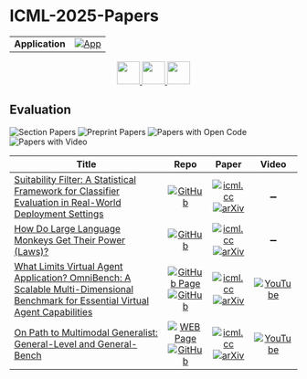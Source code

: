 # ICML-2025-Papers

<table>
    <tr>
        <td><strong>Application</strong></td>
        <td>
            <a href="https://huggingface.co/spaces/DmitryRyumin/NewEraAI-Papers" style="float:left;">
                <img src="https://img.shields.io/badge/🤗-NewEraAI--Papers-FFD21F.svg" alt="App" />
            </a>
        </td>
    </tr>
</table>

<div align="center">
    <a href="https://github.com/DmitryRyumin/ICML-2025-Papers/blob/main/sections/2025/main/deep-learning-architectures.md">
        <img src="https://cdn.jsdelivr.net/gh/DmitryRyumin/NewEraAI-Papers@main/images/left.svg" width="40" alt="" />
    </a>
    <a href="https://github.com/DmitryRyumin/ICML-2025-Papers/blob/main/README.md">
        <img src="https://cdn.jsdelivr.net/gh/DmitryRyumin/NewEraAI-Papers@main/images/home.svg" width="40" alt="" />
    </a>
    <a href="https://github.com/DmitryRyumin/ICML-2025-Papers/blob/main/sections/2025/main/social-and-economic-perspectives.md">
        <img src="https://cdn.jsdelivr.net/gh/DmitryRyumin/NewEraAI-Papers@main/images/right.svg" width="40" alt="" />
    </a>
</div>

## Evaluation

![Section Papers](https://img.shields.io/badge/Section%20Papers-4-42BA16) ![Preprint Papers](https://img.shields.io/badge/Preprint%20Papers-4-b31b1b) ![Papers with Open Code](https://img.shields.io/badge/Papers%20with%20Open%20Code-4-1D7FBF) ![Papers with Video](https://img.shields.io/badge/Papers%20with%20Video-2-FF0000)

| **Title** | **Repo** | **Paper** | **Video** |
|-----------|:--------:|:---------:|:---------:|
| [Suitability Filter: A Statistical Framework for Classifier Evaluation in Real-World Deployment Settings](https://icml.cc/virtual/2025/poster/45090) | [![GitHub](https://img.shields.io/github/stars/cleverhans-lab/suitability?style=flat)](https://github.com/cleverhans-lab/suitability) | [![icml.cc](https://img.shields.io/badge/html-icml.cc-2494E0.svg)](https://icml.cc/virtual/2025/poster/45090) <br /> [![arXiv](https://img.shields.io/badge/arXiv-2505.22356-b31b1b.svg)](http://arxiv.org/abs/2505.22356) | :heavy_minus_sign: |
| [How Do Large Language Monkeys Get Their Power (Laws)?](https://icml.cc/virtual/2025/poster/45319) | [![GitHub](https://img.shields.io/github/stars/RylanSchaeffer/KoyejoLab-Large-How-Do-Language-Monkey-Power-Get-Their-Power?style=flat)](https://github.com/RylanSchaeffer/KoyejoLab-Large-How-Do-Language-Monkey-Power-Get-Their-Power) | [![icml.cc](https://img.shields.io/badge/html-icml.cc-2494E0.svg)](https://icml.cc/virtual/2025/poster/45319) <br /> [![arXiv](https://img.shields.io/badge/arXiv-2502.17578-b31b1b.svg)](http://arxiv.org/abs/2502.17578) | :heavy_minus_sign: |
| [What Limits Virtual Agent Application? OmniBench: A Scalable Multi-Dimensional Benchmark for Essential Virtual Agent Capabilities](https://icml.cc/virtual/2025/poster/46463) | [![GitHub Page](https://img.shields.io/badge/GitHub-Page-159957.svg)](https://omni-bench.github.io/) <br /> [![GitHub](https://img.shields.io/github/stars/antgroup/OmniBench?style=flat)](https://github.com/antgroup/OmniBench) | [![icml.cc](https://img.shields.io/badge/html-icml.cc-2494E0.svg)](https://icml.cc/virtual/2025/poster/46463) <br /> [![arXiv](https://img.shields.io/badge/arXiv-2506.08933-b31b1b.svg)](http://arxiv.org/abs/2506.08933) | [![YouTube](https://img.shields.io/badge/YouTube-%23FF0000.svg?style=for-the-badge&logo=YouTube&logoColor=white)](https://www.youtube.com/watch?v=ajhFH4rIN3w) |
| [On Path to Multimodal Generalist: General-Level and General-Bench](https://icml.cc/virtual/2025/poster/45047) | [![WEB Page](https://img.shields.io/badge/WEB-Page-159957.svg)](https://generalist.top/) <br /> [![GitHub](https://img.shields.io/github/stars/path2generalist/General-Level?style=flat)](https://github.com/path2generalist/General-Level) | [![icml.cc](https://img.shields.io/badge/html-icml.cc-2494E0.svg)](https://icml.cc/virtual/2025/poster/45047) <br /> [![arXiv](https://img.shields.io/badge/arXiv-2505.04620-b31b1b.svg)](http://arxiv.org/abs/2505.04620) | [![YouTube](https://img.shields.io/badge/YouTube-%23FF0000.svg?style=for-the-badge&logo=YouTube&logoColor=white)](https://www.youtube.com/watch?v=ccd2PSiA57I) |

